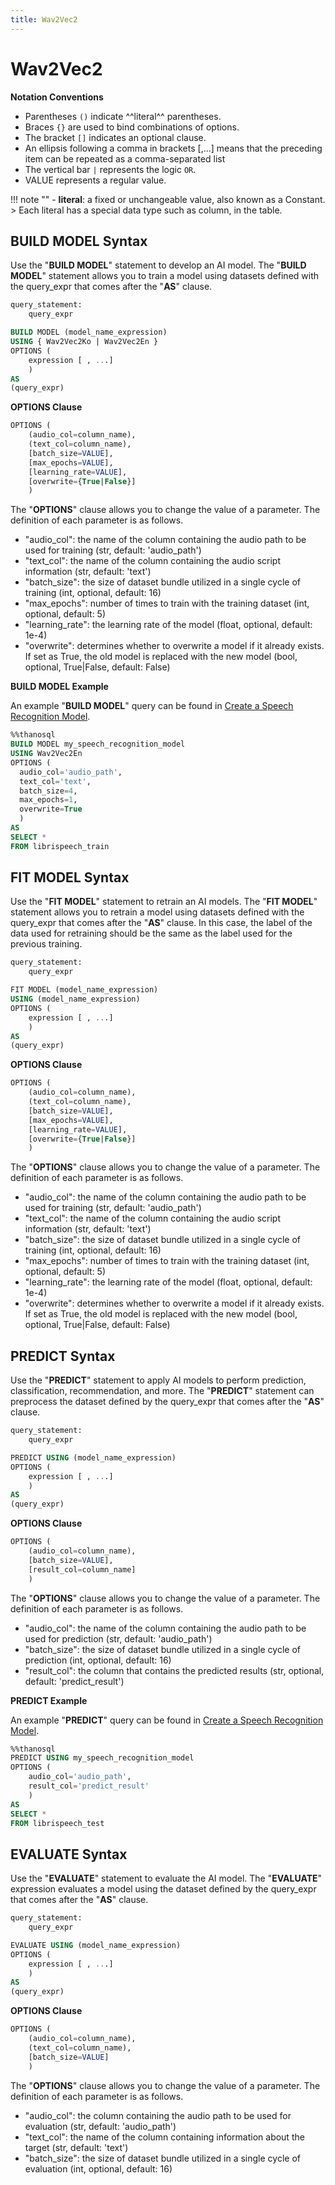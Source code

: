 ```yaml
---
title: Wav2Vec2
---
```


# __Wav2Vec2__

__Notation Conventions__

- Parentheses `()` indicate ^^literal^^ parentheses.
- Braces `{}` are used to bind combinations of options.
- The bracket `[]` indicates an optional clause.
- An ellipsis following a comma in brackets [,...] means that the preceding item can be repeated as a comma-separated list
- The vertical bar `|` represents the logic `OR`.
- VALUE represents a regular value.

!!! note ""
    - __literal__: a fixed or unchangeable value, also known as a Constant.
    > Each literal has a special data type such as column, in the table.

## __BUILD MODEL Syntax__

Use the "__BUILD MODEL__" statement to develop an AI model. The "__BUILD MODEL__" statement allows you to train a model using datasets defined with the query_expr that comes after the "__AS__" clause.

```sql
query_statement:
    query_expr

BUILD MODEL (model_name_expression)
USING { Wav2Vec2Ko | Wav2Vec2En }
OPTIONS (
    expression [ , ...]
    )
AS
(query_expr)
```


__OPTIONS Clause__

```sql
OPTIONS (
    (audio_col=column_name),
    (text_col=column_name),
    [batch_size=VALUE],
    [max_epochs=VALUE],
    [learning_rate=VALUE],
    [overwrite={True|False}]
    )
```

The "__OPTIONS__" clause allows you to change the value of a parameter. The definition of each parameter is as follows.

- "audio_col": the name of the column containing the audio path to be used for training (str, default: 'audio_path')
- "text_col": the name of the column containing the audio script information (str, default: 'text')
- "batch_size": the size of dataset bundle utilized in a single cycle of training (int, optional, default: 16)
- "max_epochs": number of times to train with the training dataset (int, optional, default: 5)
- "learning_rate": the learning rate of the model (float, optional, default: 1e-4)
- "overwrite": determines whether to overwrite a model if it already exists. If set as True, the old model is replaced with the new model (bool, optional, True|False, default: False)

__BUILD MODEL Example__

An example "__BUILD MODEL__" query can be found in [Create a Speech Recognition Model](../../../tutorials/thanosql_ml/audio_recognition/speech_recognition/).

```sql
%%thanosql
BUILD MODEL my_speech_recognition_model
USING Wav2Vec2En
OPTIONS (
  audio_col='audio_path',
  text_col='text',
  batch_size=4,
  max_epochs=1,
  overwrite=True
  )
AS
SELECT *
FROM librispeech_train
```

## __FIT MODEL Syntax__

Use the "__FIT MODEL__" statement to retrain an AI models. The "__FIT MODEL__" statement allows you to retrain a model using datasets defined with the query_expr that comes after the "__AS__" clause. In this case, the label of the data used for retraining should be the same as the label used for the previous training.

```sql
query_statement:
    query_expr

FIT MODEL (model_name_expression)
USING (model_name_expression)
OPTIONS (
    expression [ , ...]
    )
AS
(query_expr)
```

__OPTIONS Clause__

```sql
OPTIONS (
    (audio_col=column_name),
    (text_col=column_name),
    [batch_size=VALUE],
    [max_epochs=VALUE],
    [learning_rate=VALUE],
    [overwrite={True|False}]
    )
```

The "__OPTIONS__" clause allows you to change the value of a parameter. The definition of each parameter is as follows.

- "audio_col": the name of the column containing the audio path to be used for training (str, default: 'audio_path')
- "text_col": the name of the column containing the audio script information (str, default: 'text')
- "batch_size": the size of dataset bundle utilized in a single cycle of training (int, optional, default: 16)
- "max_epochs": number of times to train with the training dataset (int, optional, default: 5)
- "learning_rate": the learning rate of the model (float, optional, default: 1e-4) 
- "overwrite": determines whether to overwrite a model if it already exists. If set as True, the old model is replaced with the new model (bool, optional, True|False, default: False) 


## __PREDICT Syntax__

Use the "__PREDICT__" statement to apply AI models to perform prediction, classification, recommendation, and more. The "__PREDICT__" statement can preprocess the dataset defined by the query_expr that comes after the "__AS__" clause.

```sql
query_statement:
    query_expr

PREDICT USING (model_name_expression)
OPTIONS (
    expression [ , ...]
    )
AS
(query_expr)
```

__OPTIONS Clause__

```sql
OPTIONS (
    (audio_col=column_name),
    [batch_size=VALUE],
    [result_col=column_name]
    )
```

The "__OPTIONS__" clause allows you to change the value of a parameter. The definition of each parameter is as follows.

- "audio_col": the name of the column containing the audio path to be used for prediction (str, default: 'audio_path')
- "batch_size": the size of dataset bundle utilized in a single cycle of prediction (int, optional, default: 16)
- "result_col": the column that contains the predicted results (str, optional, default: 'predict_result')

__PREDICT Example__

An example "__PREDICT__" query can be found in [Create a Speech Recognition Model](../../../tutorials/thanosql_ml/audio_recognition/speech_recognition/).

```sql
%%thanosql
PREDICT USING my_speech_recognition_model
OPTIONS (
    audio_col='audio_path',
    result_col='predict_result'
    )
AS
SELECT *
FROM librispeech_test
```

## __EVALUATE Syntax__

Use the "__EVALUATE__" statement to evaluate the AI model. The "__EVALUATE__" expression evaluates a model using the dataset defined by the query_expr that comes after the "__AS__" clause.

```sql
query_statement:
    query_expr

EVALUATE USING (model_name_expression)
OPTIONS (
    expression [ , ...]
    )
AS
(query_expr)
```

__OPTIONS Clause__

```sql
OPTIONS (
    (audio_col=column_name),
    (text_col=column_name),
    [batch_size=VALUE]
    )
```

The "__OPTIONS__" clause allows you to change the value of a parameter. The definition of each parameter is as follows.

- "audio_col": the column containing the audio path to be used for evaluation (str, default: 'audio_path')
- "text_col": the name of the column containing information about the target (str, default: 'text')
- "batch_size": the size of dataset bundle utilized in a single cycle of evaluation (int, optional, default: 16)
